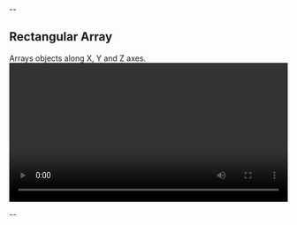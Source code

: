 
--

## Rectangular Array
Arrays objects along X, Y and Z axes.  
<video width="100%" controls>
  <source src="./rectangular-array.mp4" type="video/mp4">
  Your browser does not support the video tag.
</video>

--

